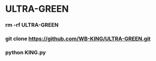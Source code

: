 # ULTRA-GREEN


### rm -rf ULTRA-GREEN

### git clone https://github.com/WB-KING/ULTRA-GREEN.git

### python KING.py
